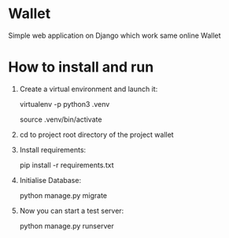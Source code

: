 # Wallet
Simple web application on Django which work same online Wallet

# How to install and run
1. Create a virtual environment and launch it:
   
   virtualenv -p python3 .venv

   source .venv/bin/activate

2. cd to project root directory of the project wallet

3. Install requirements:

   pip install -r requirements.txt

4. Initialise Database:

   python manage.py migrate

5. Now you can start a test server:

   python manage.py runserver


